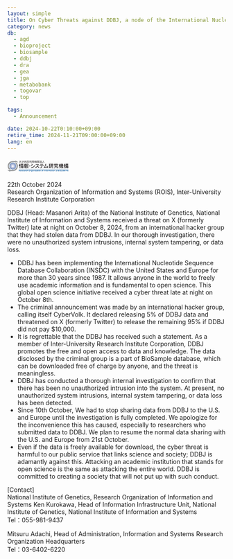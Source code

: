 ```yaml
---
layout: simple
title: On Cyber Threats against DDBJ, a node of the International Nucleotide Sequence Database Collaboration
category: news
db:
  - agd
  - bioproject
  - biosample
  - ddbj
  - dra
  - gea
  - jga
  - metabobank
  - togovar
  - top

tags:
  - Announcement

date: 2024-10-22T0:10:00+09:00
retire_time: 2024-11-21T09:00:00+09:00
lang: en
---
```


<img src="data:image/svg+xml;utf8,%3Csvg%20xmlns%3D%22http%3A%2F%2Fwww.w3.org%2F2000%2Fsvg%22%20xmlns%3Axlink%3D%22http%3A%2F%2Fwww.w3.org%2F1999%2Fxlink%22%20viewBox%3D%220%200%20143%2028%22%3E%3Cdefs%3E%3Cstyle%3E.cls-1%7Bisolation%3Aisolate%3B%7D%3C%2Fstyle%3E%3C%2Fdefs%3E%3Cimage%20class%3D%22cls-1%22%20width%3D%22220%22%20height%3D%2243%22%20transform%3D%22translate(0.33%200.25)%20scale(0.64)%22%20xlink%3Ahref%3D%22data%3Aimage%2Fpng%3Bbase64%2CiVBORw0KGgoAAAANSUhEUgAAANwAAAArCAYAAAATzeYgAAAACXBIWXMAABE5AAAROQEb2ZNGAAAgAElEQVR4Xuy9eZhcVbX%2F%2FVl7n6rq6indmZPqqjpV1WEmhEkmmWRSmTQJCgjqleCEegWv8wTKRfTqBVQEISCiokjCJIPgADIThoQ5QA9VPYRMnaST9FRVZ6%2FfH6eq05lIvK%2Fe570%2B%2BT5PpevsvdaqfYZ19pr2jqgq%2F4uYEQTBk9baMvAx4L4dMezCLvwrwdsRwT8Yszo6Oie88NJLnHrKyffGotFrgM8B5R0xjkUumdxXRLStq%2Bvlse3JZHK8c66ut7e3O5PI7JFflm9T1fKECRMax8VizR3LlhWqtK3p9IFF1XVdXV3t2URid0RqOnp6Xqj2p1KpnAcJtoTqus6enpdV1SUSiWTURa2LuroIHFQWeTCfz7%2BVSCRqo8bsm%2B%2FpeUZVXaYlMwthKso6YBhhqkgwWHTulZ6enj4Iz8mNeKs6V3Yu931%2FWqlUKhljBiLFYmPHihUrRESyyeSBiDQJDI0497wxZpoHWVUdKTr3am9v75psKnXycLn8VG9v72qAzLSMLzKiY899LBKJRDJmzLSO7u5F2%2BrfhX8s%2Fr8o3CxgJrA7MBmIvz05ACk%2Fk2bhnXdx4y9%2ByfHHHfupGa2tJwAXAA%2FuiLkKFXsiIgGwmcL19PT0Z9Ppb4jIV7NJ%2F5hcS3pP4I5x9Y0%2FdiX9%2FmZCRN4fcfI80I7nvUMwLcALAOl0eq%2BI2CsEt9DB0Fg2I%2Fa8bNJfAlxRY6PvlIgeaFR8VO4plYulXMr%2FdITIk8byEWBRNp0%2BwXjyeVQfRGQmMBXVB0VNS8za2cDnRURy6fS7Ta0uy6bT1qqpM5FIyagc7GL2DRG5KjN9ek7EXOWQZxFtjRrzAiI1ongiJhWzdqmqfiWX9BtrvOg3cqnUrxXG26idBzGXTaVuxLkVY18qADHPO0RE3gPsUrj%2FBfy9Crcf8CFgdn%2F%2F%2BtyqVavoX7%2BegcFBiiNFVBVk%2B8wCGGtJtrSwYsVK7rz7HmbNnNl6zNFHPhCJRK4ALtomn4iXbUmfJiJRJ84JsqegLptOf8CoMaj2t3Xn788m%2FQ%2FjNJpJpz%2Br6vrFyN65dGY%2FQRM2oudOnjz5slgsFkTEXmgMh4uRGdmUv4cYOQilLpfO0NGV%2F0GmpaUew3OBcy8gMlVg05mJe0WNWACC4uMBdtAas669K3%2FzpEmTamNexLfWLULtSlXV1nR6uqq83F7IX5VL%2BmerYVZHoXBVpiVzqDX6IQA%2F4e%2BnqqchvCFO%2FiJWEwS8itVuQVtVtZxtaalRoSDq%2FoSaYWCGOpaiPClWD1SHa2lpmeA5b%2FHA8MY%2FNNTWnmRE9lfV8YAaY44G%2BxKVl8ooVNcDXezC%2Fwp2VuH2AS4tFounv%2Fb6G7S3d7B69Wo2DgzgggARQYzZkQwgfGobGxuZMGE8pVKJ5xcvoaenh2OPOfpC30%2B%2FGzgfeHxLNut5Lc6VakSljLCHIoGovKbioiCrADB6IgF%2FECdTEK1VJ72IW%2BUCc6e18pW6mprj8t3d92RTqUWo7IFot6CLxEkzok2KLlLVIJdKOQBjTERFJolKvQCiLFelBG4jAF70bIPuo8jxuVSqGDj3N1HyQWACW72yIt2ozsulM5dg2UdUJmVT%2FneM1aSKDALke%2FMvZVN%2BDNXdMPpb1JyEcSWcKSDsl21p2a8ksjqmMh4061SLBlmoRutwklJ0qhEtAHgRubzeq%2F9FR6FzAbAgm06fAcTb84Wb2QZETb0IuW317cI%2FHjujcN9R%2BOaiZ57hlVdeY3VfHxEvQm1dLU3jxu2Id7sIggBjDFOmTKa%2Fv5%2BFd9zFAfvvt%2BfRRx35mDHme8DXqrSqWgJ%2BXD3Opf0DgEntXZ1XjJVZDIKPqWptzHrvdk7LBpoFuUI8vbwtnz8zmUyOV9UA%2BHOr7x%2FjVF%2FoKBT%2B3JpOJxQzvb2Q%2FwuAGNOIaqEcSGAMk0XcagAnRFR1mcFmAdoLnZfn0pnLBaa4cvmuzt7e13Pp9PtAnqyOKXBukmAe6uzOfzeTSs1G2bezu%2FAdv6XlQCt2LsCkSZPiiK4WpVcxpygsRczpCkWgRDieAYWnnXNPW%2BNdAu5OUXMGwrA69wBiD%2BjpKfQBp%2BcSiVQu5V%2BkICLmdBHty6UytYibzIYNV7WvWdM%2FetFExiF8EPgwu%2FBPx9spXBNw97Jlbx35578%2BRO%2Byt2hoqGfSxImAUg1ulssB5XKJwDn4H0Y8rfVwqvz14b%2Fx2tI3eNexR311RmvrCdba9wG9Y2lzyeS%2BGK8X0ZWZVOr0zq6uu6p9g4ODkYaGhmgxCG4fHh72GuvqLlfVP7uSPJ9KpaZ3d3cvy6XTp6jKIYg0GDghm%2FJnipHpqFufTfnfRYPbRLUHE0l7nh6vqovbCoV7AHLpzFdFaEJZHh6nj0PMMU7dx8XzPtma9B%2FBmH5rAwsSXgy1%2FcZyVDblf1FgP4xOySTTXzKCDwwDNMbjc1SJqQt%2BoCIZEXu4oPeqkEGlq6Ta4UELTl9Xa1ei%2BoYiP0C0X1QfVlhXMQ0BEBt9VznQh8S6yYI9OgiCKw02gbq%2FdKxdO%2BqTJhKJ2piNZIGf5lL%2BRe1d%2Bf9mF%2F6p2J7CJYAnl7zwYvIvDz2MEcPUKZNHO4vFEgMDAyhQV1tLY2MjsVgMYwzwP1M6EPxUirXr1vH4E0%2FR1NR00NQpU84FLq9SJBKJ2ngk8ksXlD864lxb3Is8kkwmX%2Bnu7m4DaKprnKNOs9Z4LlpXVw%2FyThV%2BYizvMZi47%2Fs%2FGxwaenjVqlUPZlOpC53qkyNB0Bk3kRkKR3Z2Fy4HyKVSB6EoqitAPtiaTu%2BlGKNoM8LroMXslClTpCb%2BbxLo9zGUis49FMXuBu7lssgaDyMARvBVedgN8QuJu1MF2VOH5UaNu73BnAhQLskiG9F02ZiIt2HD0zSM%2B0z%2FwMCHGmtrf4BjUXd3d28mmdkX0amqGg9U77VizlLlgUD1dWAaFR8zk0p90Ig5Pt%2Bbv6k1lTnTafDDzu7uR3Lp9DXDZXenqhar1zPuRW9X5c72fOe1uXTmgWw63d1RKNzGLvzTsC2FmwQ89%2BTTi6Y8%2FLdHaBo3jng8DECWSiXWreunoaGBffbeiz13y5JMJ4HINsT8XVDgXmAChOamqm4E7gQQETt1%2FKTZtQ11X0fdjR3d3S8C5JL%2Bt6LWW5D1%2FZ92Fgq%2FVNVfVAUmk8nWmPEmthfy88f%2BkIhEs6nUJahM0m5zVa92DSeTydUxY8%2FKpdPfbC8ULi4HErXW7TcwMvKNeCTyemhiBlJSfTUq3qmITqZUulvhC0Qi4wTvi93d3fcAbQDZlpb98GT38Af1CBF%2B0bkyvzybTg%2Briu1c2bk8k0zubowkAPLL8q%2B1ptPrLBxH%2FbiSij7QWFv%2FHwiHYxy5dHrEGlYpRCLQrMZ8FLhKIC5iZpiAXjVaN2nSpIbG2rrPBMK%2F53x%2FDka%2BLyo35lL%2BQYjMqPG8q0VkXjqRPsrz%2BE%2BUx9u78tcCFF35gqixN7Wm%2FHcMu%2FLl1XTFLvxjsS2Fe%2BL5xUumPPTQw0ycOJFIJFSmdf2h2X%2FgAftzyMH7U1ffyPoSPLhkBa%2FlV9PXP0gQOOIxj6kT6tg3O5FZuYnEwnge%2BXyBru5umpub8TwPVUWdo1gqMWu%2FmYjItYRKh7V2yzFNa2puOnO4WLq4s6twZ7WxvTt%2FXzaZXC3WXphMJu8DlgGk0%2Bls1Hj%2FAe65LQXlUqmDQSa2deXnVdu6u7uHgPNb05mfp1Kp3Uyp2IGNrVy%2BfPkA8LdR3qT%2FXkSPc6o%2F6Qz9oP5sMpkGHU1P%2BL6fsZ73FXHyAICgz7QXuh4FIAheFEtnZnJmqol7ZynugSqfg7cMZEri%2FipIzIgeJkEwV6z9cRnWmmKxz3ixAkZjqnpve6Hw60mTJjU01NV9QI2e5gLz83HWxh3643y%2B8HzW9w8H%2FQmw3CgDGpQ%2Bho3MTSaTvhF5H%2Bp%2B19ZVGPWLu7u723Ljx5%2BsDY1XR0RagV0K90%2BAbFFpcltnPj%2F31t8vpLm5iWg0ioiwenUfEyaM570nHc%2BUqdMAWDtY4o7H2ngtv4aNg0XUhX6dMYL1DFMn1HH0fgmO3DukpzTAwnv%2BxLPPPk9DYyM1sRjOOTZs3MjMffdhzvtPV0JT9q0txoiI2EqwY7sQEdHKyWQkU1NKlOq29ZYWEaOqbmsJo%2F2jcrZES0vLhN7e3n5V3W6iPiOZmnJLuba7u3vN9mhEJNrS0mIril5tG%2F1dEYmONf0qbRZgW9dBRGKqOrJl%2B7YgIt7bjX8X%2FrkYq3DvHR4evvfGm24mCAIaGhoAWL16NYlEgrM%2BOBuwfP%2B2xfzhkTYmN9QwpbGGqU211EQtRgSpJKzKTukfHGHZmkFWrB8mWhPhsk8cyb6pcbz44ks88Ke%2F0NBQTywWA%2BCtt5Zz0onHc%2BAB%2B79ImOvbhV34l8TY5NlNjz32BBs2bBhVtjVr1jJp0mTO%2BuAZgOVvLy0j37uOQ%2FeYwoGtk8hOG0dDXZSamEdN1FY%2BHrUxj0lNteydHs8Re01lelOcB57uYN1AiZkz9%2BWkE46jv389LggnmvHjm3n8iSfZsGHDTGDOVqOsQES8ZDKZSCaT47dHk0wmty7H2g6SyWSiderUTdGgXfg%2Fg0xzpqnyLOxMhRMQBt2SyWQikUjUbqc%2FuTPPg4hIMplMZKdMmbJl35bP35bHVR%2Fu31b39U168ZVXGD9%2BPKrK0PAwkUiEM%2BacDsA3bnqah54pcOJ%2BLdRFPTwrxKzBswbPCCYMyqEKTpVy4CgaQ8Q4ZkxuoL2jj%2Fd86Q5u%2BtpJzJy5L6v7%2BnjmueeZMnkyNTUx1q9fz5NPL%2BLE44%2B7AljINuBP91uN0ZeB3wHnZCZnppqYHi6V0KgaOTRq7Bda0%2F4tgcrtVlUUJLAszufznVvKixpb0BrvZcIyNQAyqdRJBpMQUQ9G62ZUVcqBYUk%2Bn39%2BSznbg%2B%2F70%2FL5%2FFYm8v81ZJKZY1DW5Xvzr25p6m4L6XS6WVXHi8hmprkZMoMSKY4TE9nbiQvAilE1AhqIc2AFgqHOrq4H2AHMOL0sqvbjCB8BfrMjeoCY580W5KZK0OnXALl0%2BheITG7P50%2BOe5EOjUTagD1zvv8jYM%2F2fP69W8qZOHFifdTYgtTEXwf2zjRnmqhjD2M5JmrspTnf%2F7kGwS%2FFmPdEjf1mLp35kQu4Q0qDL1cV7ktLlrxIuVTG88KmDes38L7T3kttbR13PdnJilUbOO0dPrURS41niUUtUWvwPINnDGGhiaAozinlQCkFjmIpYLgUsGeqmca6KNfd9SIXffBAjj3mKDrzBTZuHKCurpampiZef%2BNNDn3HO5KNjQ0nAVtd9MAGJSvWKloLYGr1CEEWVPtl07%2FnWuFcEASwjouAKwBaff%2BHqhwigq34Rfvl0plHQEVd8AUx3lkifGSTrlVkC1j0GuDT7ASyyeQ7POs9nUv7b6HynY7u%2FA2VBP4O4fv%2BNAPvRbVk1BSdOAc4EVHnnGfUWLXEJWCovTt%2Fy5b8IiLZVPpmESaqSilsC30%2F1UpZmqhFJSKii9ry%2BW9sKWMsrOUhgGzK%2Fypj0jTbg4f5nhg%2BsVVHXFerRB4U5GxLNTAWXudNx3a0MZtKnWaM%2BZSqjBe0HlCEDap4InJQhfXGXDrzZUGr1pooshrRAcrlz7f39LzBJoyIiHVONkIYTTZe5KOgfww5JRDVFj%2Fh7%2B9F5CLQ19gGVq1ataHVz1iUBgA7Tg8A%2BUvYKwCfFuuNfU6%2BZD2%2B5Lz4IR6w3%2FDw8B4dnZ2Ma2xEVRkYGGD69OnsvvseAPz6T0tJNNSAU4LAoUbAmfAUR99hoQ%2BHStioijoFF%2F4tFwPG18V4bOly%2Frq4m3OP350jjziMO%2B6%2Bh7raOJFIhLVr1%2FL6G29y8EEHfJgxClcNmoy%2BMVX7AToKhTtSqdQ%2BAFISZyN6ooi5UtErgiLXayQc4dDw0KZaQZUU6F6qVHxODQT2UhDFq7WqqxDBoecb1deCsumzllkYfiswyE7CWFuv8LSIHIJwTS6V%2Fm7W9y%2FuyOev3hGvF3AoVuYjAgJmjOVvTUVfACzkfP%2B49nz%2BvLH8qqqtfuYcCM%2BRTRybH4e3KgFsV%2BGyyeRMM1qn5h7bHt1YOOWPBhcTkd1BDkP1eUVfFJFlOHenM%2BZJg%2FxEVdco%2BhXBTBThMlVeQvleVY6IPQB4d%2FhcUVYoCuKBblToqiT7%2BxEmqDIj5JFBgb1AUGt%2FBLwhIl4ikRgXM94kBIy4ci6RSJlIdImiS0X1zpzv34DyLHCYF5HnFbqcc5fk0v5tOjz0meqKjZaWlmZr7TgvvHgj06ZNmxR37pWgpmYfC%2B8yYn6s6H9rqXQdkcipBvkvVXexK5tbS1Lu8oCT84Uu%2BtevZ8L40DUaGhrm3ceHVtYlNy9ifCxCZlIDMc9QG%2FOIR73Qb4t5xKIe0YjFWkFEQnOy7CgWA0aKZYZHysSLZQZHLIPFgKP2msa9j7Yzo6WZQ%2FeYwZRJkxgcHqYmFiMej5MvFDj4oANOIvQvq9HESC6deS2CeVWhS8TMafX93VX18Fw681lBP0RUnGqYEBTk016U81AM0FVYuXLv6k1sK3R%2BoPq91c8owktt%2Bfz%2B1bZc2v%2BmAJ2Fwg3VqGFrKhNeDLfzWf22fP6vwKG5VOogEftNRE4TJbkjPgAleBlnr8ZQRHVEVcoiWhaRQFXKKrpRlB%2BISBzVbRYeByNkgkhgjTHOFItuRMQB1IA4FzUaU7FB4A07N7wt%2FiqMtaFPofpce6GwUwrX2dV5J3BnNuV%2FzRgOc6Xi7C2WBz3T6md%2BIsKK9nzheoBWP3OZoEvauvK%2FrRKJaATCl19HJZ%2BaS2ceQaSxPd85C6A15f8EYX1bIf%2F1Kl825X9NjHyu%2BmJOJ9IHe548MSoXuUMjkT84dZ8zyEcVuRq4TZBlig4peh1wrDH2%2BwK1rlg7AqEpGbPeaORbIVcXq1mJui8LNCPyUQBRPiJe5HRF6gFEzAXW0w8MjZT394Ajlq9YUZVBuVymqWkcM3afAcC6jSPEIpahYhmDR9k6ytYRBLrpYx0iBiH031ygBC7sKweOUtlRLjtKpYBSKSBwSl%2F%2FECBkMlmeefZZamIxamri9PWtYcOGDRMaGhr2B6p5tJIIMxSi4ZnqBkQOy6bT5zA8%2FG0Xjf4WPDFGjwK5BNWbAye3QKCmUiAMkEunTxGRC3C0qWh9OGaZlUunr0ElQHQDIqPh9WwisbuJRJdWJxgn%2Bgg7gWQymejp6VmtqiPtXV3PAqfnUqmDKt93iPbu7jeBz2yvX0Ri2VT6SkXXtRcKl2yLpvOtzvy22v9eKHKOAIG6%2F9oR7ZYQwxdR3bjlWrxMc6bJjgM0vJ%2BZaRnfxgCkcTMBqvc5ZVC75dcZydSYtP5IRI5kTG4UI58BEJFLAM2mUteJmKwLyqfne3qWAOCx3Cm%2FFHSuiNQpFCXg%2Bvbuwv25tP8%2BEXEbh4fm1cfivxGRurZ850U5379B4GOq7tTOtYV1AKtXry42xutuEJETEZIiIih3jzh3e8Q5K5FIFLhIhQdU9Q5UjhThc6jeheO%2B5cuXFz1g73Vr1xGNhs%2Fy8PAwyWQSsCx4rINCzzoOnTGZmoilPhahtsajrjZKXW2U%2BniEutoI8ZoI0YjFGCEIHCMjAYPDJQaGSmwctHi2iKnYMooyY0oDf3i0jZPekWbv3dM8%2B3yoV9YaBgcH6etbQ0NDw95sUrjQplHtBg5T5KeCHmXE%2FEpr4gtF6A%2FNWLNv%2BBscb6xasIiK15rODLcVOj%2Bh0CzK8Rh5tyCo6uNATMR8EgGFO6jUN1Zmt9dz6fRXULM%2BKOvD%2BWWFbdr0Y5FOp%2FeKWe%2BVbCq9NptOf3ukXL6ht7d38O2UTURMNpW%2Bi6D8hS18jm0il04%2FDGId%2BsWx7YlEYmLc83ZX1WIQmLIxQWAqM9tYlETUOmdVPWOts845i0isf2Dghb6%2BvtGaTN%2F3Mx6yG1DKd3eP%2Bso7g9ZUah8xtgnRJ9Pp9F4mMFFxI2s7li0rdK7tXNfqZ1ChBJBfni%2Fk0j4qOjBWRluh8HimOfOKSfF7EU4lvGd%2Fbi%2FkT6jSqOqzInJQLu1vlocsQ08131gJmH20Ne2fAtQB0t5T%2BGur779LRN6lqo%2FX1cQfR3WCKoPZlP8FMXKKovcj5oZcOj2nvVB4rJLrnNeaztwJobXiRO%2BOiGTF844BMuGgZKKqlI3RySAoZDG6WzblH%2BUFQTBpw8aNRLywoqRULtPcFK4CsALNDTUYK0QjlkjEEPEqgRJrsNZgjcEaCb9bQQFjHdYK1koYxfRCvohniQaOmphHncBQUWlqaqY2HicIAqy1lMtl%2BtevB5g65vpNARDkLQSLau1IEJwaM963QPZAtQYA0TZVeUiRKaI6pdJmVRkA6CgUfgX8qjXttyk0txfy7wRoTfsbVKSjPZ%2BfnfP93wLkfP9qhU7gLYGS8dyM1qTvt3Xn74dwlskkkycpiKi%2BVV0xbQLTiNUnRORwQX4cj0Qvzab8H3R05f%2BT7SCTTF8iIqdgI2uAj2yPDiCbTp9jxByqaL4jv3nZWiwSeR%2FI9SLgGdheqWwEwFb9QoOpfB9XX38i8KcqnXGcFRr2%2BvMtE%2B6JRKK2t7d3%2Bz6t2G9WvhwWEXkFD9Do9el0%2BnKr2mqMRZQGv8U%2FLJtOTwdAJem3%2BIdJUTo7V3YuByjXlyfGxDta4Q3ngm91dnXdmvP9hUC2PZ%2Fff93GDcc1NzR8TiGDqgHTHwR6a3dP92ZF79l0eq4RM0HRYYBc2g9frOHxOIF9EEFUy2Lkh2Ef0wQmq8hZwGMQ7ioQs97pFd7lBpmPsaD6vKr0gV4vcKw1cgdKO%2Bj1CC2omSNGe7zBwUEtFovYykVXpzSNC2f21wtriVoBp4gqAhgTRiWjEUO8xqO%2BLsq4hhj19eEM6Rz0rx%2FGiBAESrHksEWDGBl12KPW0LduiNe71jIr20xNTQ0jIyOjJV3DwyMA9VTQGI%2BfBoDoGyCANHV3d%2FcCn8gmkzPFmBQqk1UwlSL9NxUwAX1O3EBHV9eDEM4kLS0tTVFr7xbkwtZUah9EYoipV6d3T5gwobG5vlEUVRH5tIRMhPEFi6L3A%2FcDJJPJCcbYuwBU9THgSIDOns6ngCNy6fQ7wXxLhBOMSIrtIJdKHWyM%2FQaA0%2BCG7dFBaKpGjb0ZINhGvtKoLlb4jSJlEXWAiuIAVcSJhJFDRX8nKutBRcMXmAHxyqodm8kTLgBQV%2F5Jta2lpaWlxnoP1USijS0tLXttq5on05KZZT1CX1m5zam%2BYIxcqsigBzeLMUcAIJLwPDb5VsKRnidPOKOXAt%2BEsOQM2GwdmCCzq98rM%2FKl7AAGc274TUYIV7ef4Fxwuji3dKBc7q2rqXm3qJyPyElO3cdF5FBRZqnqF1R0VVVO1HifGxWqPAa6vyIdgfAJ0GniXIOIHTLwOUUWOA0essjGcpnBfG9%2BsRcEgXOqUIliAXhe%2BOA31Eaoj0eJ10Q2BUiilkjEEvFsOMtVSrmqMCY0DY2V0ZktGrHEIpZy4Cg7peSUxroYsYhgDXjWMlSteBFwbnMraGio%2FKyIucZpsFgAlU2lSWK92wR2Qxhhy5IlK3UGS6Y509y5tnNdJpHY11hvyWi%2FsS%2BNfjXyjaaGhrmgSwUpKnqvILODoHyoEXFi7CJ1jJqFqjp6wQS2SqRWAgwn%2Bi3%2BYfme%2FOj6uLFIpVK5iDGPAKi6z3d0dW3XRxSRSDbtPy4gTt3n8oXCVvnAtkLhOeCcbbAD0Jr2z0PEa8%2Fnz9oeTRW5VOogMXa6okvHmrnlcnmtWm%2BFQGvMRu4DDhnLJyI2l0rfU32eyoFek%2B%2FJP9TqZy4FnYDwPed0ljFyKbBBlcuAJhG%2BjOqrivzaBfyxKq%2BlpaUl5nmPihJRiAsMIVICIrm0vwZQQQYQ7UHlpbZC51bpiIovfpoqj4pwJLh71OnXRczPxBqp97xaRaYr2igIBvkySC48BfWdyKkAFT%2Fyy6ryjKBZkMlaLr5LrfU9seHLSswypDJZCJ%2B0mHMRme5FwPf96cZaK6YSd60QUS6H1sPGoRIDQ0WGRsoMjwSMlMqUSkGoOIHDqRKq6iZlhXBSUKWSj3OUSo5iKYxcDhfLDBfLrB8YoVgOgyvlIBj18VBGk%2BhVFLX41Jud7Z8uObdJWUahgwAldQcUXbD72I8qLwG4RhdeumJkBarX4%2FSnTnU0COBU%2FwunP0Xl5wpRVY3gwvyegcHBUikffpdXR3mcW4u6f1flQkW%2FzXawPWXLJJOHRIx9TpAaRW9pLxSu2hYdVJQtlX5CIA1gkIP%2FnooagNapUycj4gEbdkQLgDEXAuDkO2Obly9fPtDRVThSVdeK8I5W39%2FMjwRUhdEZwRrxR3uEuvZ8%2Ft6qea3K8vZC5%2BXthc6vVCieay90fi%2Ffm19cZTHGOCD090SqY4%2Bo6iBCPyIbEGpADlN0NBo9FsaLfieUob8HUHi1vavrGUHaETkQZE9R%2FkileB6RpDq9QZWrEP7oVV6uktYPhffL%2FQQRJ2hLe29vl26wLxIKvkuD8rGq7kfhoV6qQflYRW8B8FTFi9fWmmg0yshIkUgERIT%2B9eF57Z5qpqNrLV5lxpKKUrhKPq5YDBgaLiNmiNpSBGMMpVLA4FCJkZEyxVJAECiKIqJIxddzCpOba2ltaYLyEMPDw6MJd6BaY7nVgxFxzmK2WEmgrEHAE%2FMEdvPKBlQbVDflzip%2Bwcerx61%2B5ouo9nQU8l%2Fa1OafhojRcvFxNdEVGO%2BG2qi3HGAoKP65SlfxX0ar7f8e5FKZC631wsWeyt3thfyHtkebSCSS2ZR%2Frwj7qvII0C8i58as94HWVOajbV2dv9se71hoNH6cAKo8tSPaqVOn1tXXxM8GSu1dnaNh%2BipUVROJxH41XuR1EflBMpm8pWLio6rO9%2F3ZHjoP5GtqRhPSiEoZIDt9etpEY1ApVM8lkzPEerBllBLo6upaBpVgBKPJ6iWK3NaR7%2FwoQDaVOtIY%2B4gqf4WwyHysqRUIX4EAABeeSURBVKuidwO9EtCBBa3EB9oKnWe2pv2TEdG2QueZUEkVqXa1d%2BXntab9m9W5K9u6up4BCFSfFORPEgRP45lJKrIWIGgIam3ocpyI5x0CEgcQ%2BDqe9wWUxorlFhjP2tUN9fWUymERhGc91q5bB4BT6Fs%2FTKmSVyuWwk%2BpHFAKHMHoRymVHKVyOPtVFTIIwpxcuRSEM1wpzM0NDpfYOFSiLmbo71%2FH4NAQ1lpUFc%2FzGBdu3bApV1GB08gm27UCqdj3QVnfU1Y9YuxHYClQM5a%2B1fe%2F0ZrO%2FK41nbk1FCCTWtOZW1vTmd%2FlUqmDNFzQSXtvbxfoBSIcHEbI9I%2FVref%2Bp8im0%2Bfk%2FMwLYvhvAHV6dVuh8%2FTt0WdSqdNrvMhrIuyr6JL2QufR7YXO0xS9Aohh%2BG1r2t8ppRfR0M9RHV3etD3UxWLzABx64dh2EYmmUqnpuVTq4HgkMkMqS3hixv5%2BLF0%2Bn%2B8sF8PSKSq5sFCARgDU8w4Nu%2FRvAM55W63H2h7EepXCATdazmWMOQnAKIsBop53Zs73F4dLsaA9n%2F9Nez5%2FEeEuBqNoaWlpQaQeaMj5%2FtpsMjlTle8g0tqaznQhcq46N1rKVigUXm0vdJ64fmRks3K9gYGBjQCC%2FKGsegRKuEOc6sVl1SMQbgUoi5Q84OWmpnGpN9vbAaiJ17By5WogYPY7szz18jJWrBtkalNt6K9JONOpKuWSY2ikTHRj6M%2BJhInvUtkxUiwzNFxmaKTE0HCJ4ZEyQ8WAkbKjc9VGznnv3ngCr7yeDytSCH23mpoYE8Y3A%2BwwBA%2BgyIAA1srlQInQeVAQp0ILaJEx857Ch0TYY4yIGFJx8J25G5GVEJpxqrowl%2FYHRKSupHoBOwGRTctscolESkzkQGfkGIPONmJaABRdLk4ubO%2FKb3N28n1%2FmnV81xobVpAod3d0Fd5f7W%2FP5y%2FKptOvGTHXIfLZXNrfMxA%2Bvq16UYBcOnOtiGSB0nBQumlbNCJissn0J9VQG%2FowIPCu1nTmVBV8gem5tN%2BwOdMo8%2BGtSf%2F9bd35O0a7rEwBMMiVOd%2F%2FriCgodVijP0qABr8XamGnO%2F%2FTESOQPXVjkLhT5t6OAJg7eCGsLxKdYOImaXGfBJ4pkqkRr2K%2B2MAaqz3pZDcfR7kMjGmMRC9yUO%2BhZAsl%2FVw0chIS0tLS09PT09VTjQaDSq%2Fsx6gub7h%2FsovHBdBbgPdDQRELo4oH1akBSBi7GwPeGLqlCnvrfphUc9j1eo%2B2t5sp3XGbtTWRFi5fphoJAyQGGswlWJlY0LlExN%2BjAAu9OFEKjQiFb7wr2dDZW2qD5fmdHR2UlsbFnwPDQ0zdeoUGhsb1wCjdvzbQ01Fx1YhjAAijj6MrlRkP0HGBUF508y4fv2hA7FY1Bij8Uh0Fap9Q%2BXSHs45Wb58%2BbpsKn07CBMnTqzJJf0zxEodQAT5CmPM0beBtKYztyrMkkh0BlTuLgKqy5zys5GgdMW2QuqtU6dOJlbzQw%2FOwogH4Jx%2BvaMrf9mWtB2FwvXZVGqFMfYuETneql4nIidWlR1CxfVUrpBwkyACF5zxNqF8FSNXh85K2CDIbGT0cEThDVTfEGWpIh0qrs1g5iF8QA2%2FEZFxWqkXDYNKAiIJCRvaHfoHv8U%2F1vNkP0WXVlfu7wg53z8Z5JuCHKLocCCcshmBchACDQ0NralUqj9qTDUo9NctRCmAEelJJBIT45HoZyvFA1dlJmduNXE508I9Fcru4fLwi%2FU18Y1GI48CR1WFFItFG49EkeqtRboBVKSM6hDCI6ArRGW8ii4T1RpEJqM66AH3pdOpSxsaGiiVSkQiEeLxGp56djGtM3bj4o8ewrn%2F%2BQA9fQNMbaodLUgeGSkzGC2FEUtrMMYgElaahKZkaH6OlAJGigGDxTLFwPHUGyuZfdxuHLbXFNra3mTFypVMnjQREIaGBvHTKQhzQVstkhy9iTpmTweRyQDthfzcapPv%2BxmreprAeMIZefQhG7tjVSX5aseairm0HwdorK2%2FR4SjUO5C9GVEvp5L%2B9mOrsIJYx%2FqLaGqrjWdQSSs7UN1NXC%2FCnd1dBXu0LdZ%2FDpkrYvDgYh4qjzqAj7X2ZPfRqAoREdX1925VOZjYvTDzshnx44rl%2FI%2F7Rm5uqot6vSCsRsubQlV1daU%2F0M1ZFF5WUW7NZAeZ1zXxo0be8YmxMci05JZZa3uLSqXsqkUD2O1HgR1enV7V%2F4zAH6Lf1i1xMqVZTRSWr2vWjE5q8im0581yLdEZCKAoku0ZM7M93aMzuQiItm0PyhQ7yHPVX18RYeHS6XRGRfAqLEIaBCsikUiHwQQ1VP8Fv8wWyu%2FE0gputwp1xmRL9bXxDeGsrb98tfKuNq78ufm0v4HRfX3bYX8prQB0JpOf0KRIwVgw%2FrbPWBxPB5%2FI5vxd1v8wgtMmjiR%2Bvp6ent6efPNN5kxYwazj57Bn5%2FOIwaMDXNqjMmrKaBo5YtWWhid%2BcQKXsSyauMI%2FvRxHLHPdEB55PEnqautBYRSqUxtbS2777YbwK%2FYBsJiZAHMWL8sCmFCsrrK2sIBIvbKkEm%2FPHZl9eYQqFR8b4KJgSKQV5F4R6Hz%2FaqqrX7uPeDefDtlq2I4KH0q6nl%2F03L5uXxv72LdydXYFcXf22%2Fxj8335B%2FaET1Ae1fnL4BfbNmubuhxTO0SoMYF5U91dnc%2FvBXzFmjrym8ZcdwhOns6lxDuW7oZ3MjIyxKPX%2BKcjIb4pTjY6bz6pww829nTMfoiqd5XqQQbqjBO2vDMRHXuZUV%2F3FEI6y7HInxRpI7DmDNVdaKAKKwR1d9sOZs7I55BwdrdAtVbRMi1FwqP%2B9On7ylSk1LV33UUCh9SVdfq%2BwbMFxR5vLOrY7MNip1zlXk%2FLLjwp05NAKjIpLF0kyZNahhX33CtKKjqte1r1gxXV3yft3r16vk3%2F%2FoWGhoa8TzL0NAQgXOc%2F28foSYe5zs3L%2BLR57p518wEtVGPiBVileoRI1XzMtQ35yr5trJjpBymDzpXrOeFrrVc%2B6Xj2S0xjof%2F9ghPP%2FMsUyZPRhVWrVrFfjP35aQTj1%2FB5lUmo0iKxOsnx%2FcvqlvVvnL4TYA9xsdmSsTWL105tEjH5OF2m1w%2FqzQ4sLxzoy7fliyAPSfUHqZGSktXDYzm13abGNvTWtu8dOXQU283G%2B3CPw7V%2B6rO9S1dNfz62L7dJ0ri9dW6WdXI%2FxQzGmSSVxuf4QIKr68e3EzmZJH6leHGVaPI1suUjo26VfBOROwek%2BOHlFWG3lw5sHiGSMybHD%2BwPOJWvLluuH0s7Z6NMqEUide29Q12A5ttsdD34J%2F%2BMn7xkiVUF7KuWbOGyZMnc87ZZwLw8JJe7nq0jcZohHG1ESKVxae24qsxqnBKoErZKSOlgGVrB0knxnHOSXsxsTHGy6%2B8yn33P8D48c1YaxkZKTI8Msy%2Fffhcxo1r%2FBCw1RqvXdiFfwWMDbN%2F5Mh3Hk59QwMbNoQpsPHjx%2FPWW8u59baFgOOYWQmSU8fx5NLlPP%2FmKjrf6mf9QJHB4TKDw2FUcnCoxOBwiVVrh3gl38cTry6nZ80AJxySDZXt5Vf444N%2ForGxYbSUa83aNRx%2B6KGMG9f4CruUbRf%2BhbHlrl2%2F6ezMn%2F2b392KtZaIF0FEWN3Xx6SJEzj53Sew%2Bx57ArBi3RD3PtHJmz1rGRwqhbt2QRiVtIaJzXEO33c6x%2By3qSDi4b89wqJnn6OxoYGamtANW7lyJZlMhjPmvB%2BgFdhsSgaQOT8%2FCvFOR0QrtjOb%2FHPDzrVtC3YbNGN5YXOZY4%2F%2FL%2BD%2Fj2Pe1pje7n79I89hR7%2Bzs7%2B9pZwdyQVUBfT2LRUO4PF8vnD4qtWricViiIARw7r%2Bfqy1zJq5LzWVjWF7Vg%2Bx%2BM2VdCzrp3%2FjCEGg1MYjTJ%2FYwP67T2OfVB0A7W1tPLnoWZa99Va4L6W1oSKv7qOpaRznnH0WNTWxfwNu2nIwAHLKNc1EvdAhNWpwW9R%2B%2FTMQlMIrZ7dOto%2F2W0%2F%2FYeMJSo6IlZ2WZZxSCnS749sZGKc4cQRlGZVjqknRbY2jumJAdjpRvdP4e8%2F%2F78W25P%2Bj7%2BGOYErLpVQq%2FdnzvGrx7QbCbbP3fRu2nUJpcC2vvpFn6Zvt9PQuw%2FM8Ghs2BQRXrV7N%2BOZmzvzAXOrr6y8GLtmusF3YhX8RyIN%2F%2Fot2dHQyYcIEPM%2BOVn2wPX3fXlC8MqOWymUGBwfZsGEDIyNFYrEodXV1VOswS6USfX1ryGTSvO%2B0U6mpqbmYHSibzL3%2BeMIkbBl0I0W5Su%2Bat1X06B8JmXv9%2BcAaXXD%2BVjuIyZwbjsDw76iWUH1cF57%2Fs22I%2BLsgc%2Befg448qgsvKLwt3ZyfH8Vbg8%2FQ2Binzp2sC8%2FfZgplZyBzrk4jsYsoBz%2FXOz%2Fxath2wzwI2nXhx7dKS8gZ868g0Gf19vN3apesHUHmzG8BSevC8x6XOfM%2FiJTf0AWf3MmCh78PMnf%2BpxBe1tvmPRoeX7cHyAVgxiG6VG%2Bbt1VxwVYyZl%2F3TnTwZb3j8%2Bt2RLs9eAfsP4vBgUGeX7KEWCxGY0MDTnX7irUDhDsve8TjcerqQpNSRAiCgHX9%2FRhjOPzwQzn6yHdCWLmxVW5la8ingCk4dwZibiXKVOBjcsb1%2F4EzEUaK1%2Bo9n1ors%2Bd%2FGCMTUO3WhfMWyBnzj8HJOzDaprfNu13mXrs%2Fak9G2MBQ6VYGV61jQssHUfVh5CYkdjrIPlC6BomkQL8hc284FNwzuuD83wPInOsPRuRhnF4EFDDmVzJ3vhCU78V4H0Fox%2BkijHwOeAuVhykFi4maeaCC6ou68OMPyRnzZ6McgFDW2%2BZdDNKERg%2BTOTecjWgfKhMo9%2F0Ub8KpCFPAvYSTXqx9iETD7Tj9EZV1djJn%2FhcwOoOyuZE7H3iOOSd%2BEiSL05f19nmjOTqZe00WiXwV6Me5H2Fi14OcQMTcuulS61fA3iyzr12F9U5DZQJu%2BDJMbA4in8dwtpx6bYKY9y2QtbrgvK%2FI6Te04rkzQd5ESs%2Bg3smI8ZHgAdQeCjqkC%2Bb9l8y54QjgKETXM1RcSG3028CHZc51h4FMpiwvyexrJ2MilwKD5IMv4quPeu%2FHaAta%2FkVVIUVEmHv9aSi7ARtZ2nsDe0zLgn0PaI5AbtY7zlskZ8z%2FGug4xHySwG3aSUvs0yhLwH0X5OwwTmATumDeb2Xu%2FJngsgSmGyuHgVtJwBt45kG0%2FnHgBJk9%2FwRE9sfok3rbvEdlznUnI%2BYwhEEInkbt%2B1F3I6%2B%2F9TK7t3wYGI%2FoHaKqJwA%2FfbOtfbdHHnuMvtVrRsP1O5HjfVuoKsMjIwwODBKJRsik0xx04AEkEtOfBz7FTv43tzL3hm8hnI3yJOJWErg7MfY8kP1AVxLupXAVmPuAu3H6AsJTCL9E5X6EM1D3EURGUOYBGZAHKAc3EbEvgvsKKkcglFH5K%2Br6EZkK8iFUb0Lk25SKh%2Bpdn3pd5s6%2FBZimC%2BYdG47t%2BvMR%2BRBKG8hRhIXF80CvBzkU4QAGiydSG5uP6gDCoeDOB3MjKj8C%2FTjhFn4ZVF8HXYWx96D6GqU1hxCZcDWiBjgJmIfKZ8E9jrq%2FYMzZOHkL4QTgZuAURCaCTsJxNSLfhuDduuDjT8vJP5tKPPpXkOvBZRFpRvEQJlEcPlfv%2BsyyyrW%2BD9VfIsxGGAAsSgnRO1H5Aup%2BiJivofobRI4CyYMmQN6DBh9BzJkg%2BxIuhfkGTv8DYy4G%2FQBOWjGcCHo4MB%2BneYxcRKBzsfJFnL6IMUfi9AlEcyBRhAwQ4HgGI3NYMG%2BfavGBzL3hSmA8cCqiHwWORDkWlQWIHo7oq2AOR%2FUWhC8SyKf19vP%2BGPJe9z7EvB%2BVEeBF3PBvsbFncG4uYuZV5M5AWIdKL5R%2FDPZn4XmZAqpXgfwZ4XSc%2BygiX0X4A8r7QEqI3o3yDuA%2BRK4CHkT5iSEso9pzRmvu6nPPPouZM%2Fdh7dq1bNw4gDEGay1Dw8P09%2Ffv1Gfdun7WrFnLmjVrGRgYoL6ujgP2n8UZc97P6aed0p1ITP88cCA7qWwA4RteuxAmgZyot3%2FiSUROA30A3PUIywikDHoluEcRciAfQ2UAp79C9WagHtXjQW8CHgWdSkTSKA%2Fpbed%2FH5HdCLhTF5z3U6Af5CREH9GF864E7SXqhaVa6EMgR8sJ11VWIZvzUH0eiOH0Al0w7xpEWnXB%2Bdci3IFSIB49DWUZ6I0oJdTuDSzSBeddgegdiOwHNKHSi9gM6J90wby9iIw%2FBbSJgBuBCGUtgL6Jcg%2FiesCMryjb%2Fbpg3nWEIbLDcPpLXTjvSoSXURNWgcTNNET21AXnXYHqZagkQZehkq8qW%2BX8JiJMQRhgnbuQYukyoAUnS0C6UV0Dsq8uPP9nOPdTRI8FpoJ%2BUxd%2B%2FF6QFLib9bZ5l6F06MLzf4byR1TnIDqLQK8HXkKlCZHnUenR289%2FA5UEYg5GdXddOO9KinoJcBQq04DLdOG8b4HWc8zFFkBmz98T0b3Q4BdAGypJwpK%2Fn%2BvC874HrAeZh%2BotumDeNaiUMW7Mrml2JuhtKL9E%2BAk29k60PAdjFwG19BXnAU%2Fi%2BAOiuxNYBRYzMPxLnIYxjvDZuh%2BVBoQ%2BvW3ed0HuQvTJ0ESVZlQcqj8BfRohVV2E5oDPRKPR%2B9594gk%2Fz%2Fh%2By98efYyVK1fS2NhIsqWFWCzK26IyGVprqa2N09BQT3NzM1MmTylFIt5DhPm1Wwgr%2Bv9O6BDKX3XBeZfL3PlXyRnzf4yTr2E4BDWHE5Y2rUZpAIkhjAf3Y5BuLEfgWA16P8a8B9gLdC2IjzMJRJ8GIODzWL4ic294P4anUL0bp9X1WS%2BjbjmALjj%2Fepk7fx%2FGmTtl7g19QD%2BDw1%2BltvYSRMN9Bp3%2BVObM%2Fw5CDhGHc0WEPVAmY2QlqjNwWl2x3Y9zPWDWIe4QkC%2BA3ipnzP8myFqEiQhZlKVYPRjkFUQuQeyVOH0F3OWIvULOuGEf4DWcPoox4TIU5Q00%2FP%2B7dcEnF8vc%2Bf8pc%2BffjZgGHN%2Fj%2F7V3Nj9xlVEcfs47MyAwyQAl1JRErG3SNtpoDFFj20WjJhYikzLDzl1hirjSxMQYIxL%2FAF1YW68zf0FhIKRxIQtaW8V%2B0RjFao0LBVK0TRGK0NKZ%2B3NxmeGjHxjduJhnd3PPee%2B5J%2BfdvO%2F5cFYH%2FtOswcbBnwZ%2BosLV4kIx0CXuEKFMSwx0fUPis2PWnj6Oc5vx%2FbfB9hAkjgP%2BRbB5e8mLEXPBPHHzJ5FNAPtw2o3cNMZW8rqFo8Ha03HEWZyGEY9bMj1EWSiK%2FHdwPAmK2v5PotSVn%2BXk%2BHKkKQ%2F2MOZ2g6ZAOzD3J36hHMgmwH8V7D1LZp7B9BfSqmRp1YO9j9NpxAl8XVa264q1Z0LIftBI97wl0yGcwsjCODlkl6mqTHMn%2Fy5htyWILRtDN4cg%2BoKZGQlvFlmQSmgaI6iQKMenClPuXtcCUeDDhcXFjpGTpzj15RleaWlm397nbwCn1wuvIw8sAnPAJMEA90ssj5H6L9j%2B3rBGenIAljjSqP7Xf7Xk0cdQeJP6O88DWNuRTdhDO9V%2F6KuiXiKzhxu3v9VI93zx2b85zu%2B6TVVVmYZTxWRmaztWjyKPauDQOYDVpTbrsbb0LshXK3t4FMCavAgXr%2BY5UBuhsuINTDXIbQP%2FN%2FV1vmkHvW2YosxMj1OzuVbZrj%2FuWrPJC5J3G6nDp1IDqV8KNjE4eYGW%2BphOvDZj8cx2bs1c5Yu3FiTJWr1Kyu0pHe%2F8Gtb66q5vJD9twndzynZu2B1sPWa9TurxASyRfo780pQGuyce5KdAb9VkoDZvLznGWCSi4dSsHfyoGheNqr%2BjWP7yT220J3rL2NXwLNenRqmORfl5dkHf9yzBig%2Bs1asj5Bo10FHoALeiH%2F94C%2BGKrYV4sfbMB6AD5OZfLByMFOzVUGoBwJLeTvWlfiy8UzZ1Btb6prj%2B8n9bq%2FcIYTUoe3j0XhuuQBzwzp2%2FUH%2Ft2nVaml%2B%2BAuy4n3CJFSye2U7Ib8LZnPo6Pt9IvsT%2FA0umm8ktfafB7omNZP8tD9pwADXAUaCZoJ3AfVtilyhRYmP%2BBlk%2FtgSZRR89AAAAAElFTkSuQmCC%22%2F%3E%3C%2Fsvg%3E" alt="Research Organization of Information and Systems" height="40" width="143">        

22th October 2024   
Research Organization of Information and Systems (ROIS), Inter-University Research Institute Corporation   
   
DDBJ (Head: Masanori Arita) of the National Institute of Genetics, National Institute of Information and Systems received a threat on X (formerly Twitter) late at night on October 8, 2024, from an international hacker group that they had stolen data from DDBJ. In our thorough investigation, there were no unauthorized system intrusions, internal system tampering, or data loss.

* DDBJ has been implementing the International Nucleotide Sequence Database Collaboration (INSDC) with the United States and Europe for more than 30 years since 1987. It allows anyone in the world to freely use academic information and is fundamental to open science. This global open science initiative received a cyber threat late at night on October 8th.
* The criminal announcement was made by an international hacker group, calling itself CyberVolk. It declared releasing 5% of DDBJ data and threatened on X (formerly Twitter) to release the remaining 95% if DDBJ did not pay $10,000.
* It is regrettable that the DDBJ has received such a statement. As a member of Inter-University Research Institute Corporation, DDBJ promotes the free and open access to data and knowledge. The data disclosed by the criminal group is a part of BioSample database, which can be downloaded free of charge by anyone, and the threat is meaningless.
* DDBJ has conducted a thorough internal investigation to confirm that there has been no unauthorized intrusion into the system. At present, no unauthorized system intrusions, internal system tampering, or data loss has been detected.
* Since 10th October, We had to stop sharing data from DDBJ to the U.S. and Europe until the investigation is fully completed. We apologize for the inconvenience this has caused, especially to researchers who submitted data to DDBJ. We plan to resume the normal data sharing with the U.S. and Europe from 21st October.
* Even if the data is freely available for download, the cyber threat is harmful to our public service that links science and society; DDBJ is adamantly against this. Attacking an academic institution that stands for open science is the same as attacking the entire world. DDBJ is committed to creating a society that will not put up with such conduct.

[Contact]   
National Institute of Genetics, Research Organization of Information and Systems
Ken Kurokawa, Head of Information Infrastructure Unit, National Institute of Genetics, National Institute of Information and Systems   
Tel：055-981-9437   

Mitsuru Adachi, Head of Administration, Information and Systems Research Organization Headquarters    
Tel：03-6402-6220     



